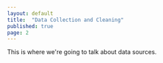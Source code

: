 ```yaml
---
layout: default
title:  "Data Collection and Cleaning"
published: true
page: 2
---
```


This is where we're going to talk about data sources.